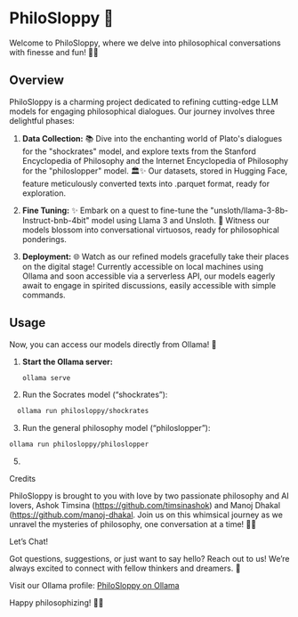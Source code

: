 # PhiloSloppy 🌟

Welcome to PhiloSloppy, where we delve into philosophical conversations with finesse and fun! 🤔💬

## Overview

PhiloSloppy is a charming project dedicated to refining cutting-edge LLM models for engaging philosophical dialogues. Our journey involves three delightful phases:

1) **Data Collection:** 📚 Dive into the enchanting world of Plato's dialogues for the "shockrates" model, and explore texts from the Stanford Encyclopedia of Philosophy and the Internet Encyclopedia of Philosophy for the "philoslopper" model. 🏛️✨ Our datasets, stored in Hugging Face, feature meticulously converted texts into .parquet format, ready for exploration.

2) **Fine Tuning:** ✨ Embark on a quest to fine-tune the "unsloth/llama-3-8b-Instruct-bnb-4bit" model using Llama 3 and Unsloth. 🚀 Witness our models blossom into conversational virtuosos, ready for philosophical ponderings.

3) **Deployment:** 🌐 Watch as our refined models gracefully take their places on the digital stage! Currently accessible on local machines using Ollama and soon accessible via a serverless API, our models eagerly await to engage in spirited discussions, easily accessible with simple commands.

## Usage

Now, you can access our models directly from Ollama! 🎉

1. **Start the Ollama server:**
   ```bash
   ollama serve
   ```
2.	Run the Socrates model (“shockrates”):
 ```bash
   ollama run philosloppy/shockrates
   ```
3.	Run the general philosophy model (“philoslopper”):
```bash
ollama run philosloppy/philoslopper
```
5.	

Credits

PhiloSloppy is brought to you with love by two passionate philosophy and AI lovers, Ashok Timsina (https://github.com/timsinashok) and Manoj Dhakal (https://github.com/manoj-dhakal. Join us on this whimsical journey as we unravel the mysteries of philosophy, one conversation at a time! 🎩🌹

Let’s Chat!

Got questions, suggestions, or just want to say hello? Reach out to us! We’re always excited to connect with fellow thinkers and dreamers. 💌

Visit our Ollama profile: [PhiloSloppy on Ollama](https://ollama.com/philosloppy)

Happy philosophizing! 🌟📜
